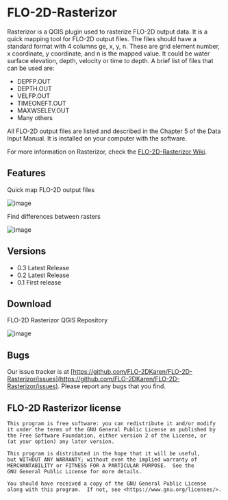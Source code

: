 # FLO-2D-Rasterizor

Rasterizor is a QGIS plugin used to rasterize FLO-2D output data. It is a quick mapping tool for FLO-2D output files. The files should have a standard format with 4 columns ge, x, y, n. These are grid element number, x coordinate, y coordinate, and n is the mapped value. It could be water surface elevation, depth, velocity or time to depth. A brief list of files that can be used are:

- DEPFP.OUT
- DEPTH.OUT
- VELFP.OUT
- TIMEONEFT.OUT
- MAXWSELEV.OUT
- Many others

All FLO-2D output files are listed and described in the Chapter 5 of the Data Input Manual. It is installed on your computer with the software.

For more information on Rasterizor, check the [FLO-2D-Rasterizor Wiki](https://github.com/FLO-2DKaren/FLO-2D-Rasterizor/wiki).

## Features

Quick map FLO-2D output files

![image](https://github.com/FLO-2DKaren/FLO-2D-Rasterizor/assets/39889306/21fca9e7-8b6c-44f1-91a1-76aad1b868d6)

Find differences between rasters

![image](https://github.com/FLO-2DKaren/FLO-2D-Rasterizor/assets/39889306/e9310aa5-cc14-4222-ac2f-7f9fc1bc0a6c)

## Versions

- 0.3 Latest Release
- 0.2 Latest Release
- 0.1 First release

## Download

FLO-2D Rasterizor QGIS Repository

![image](https://github.com/FLO-2DKaren/FLO-2D-Rasterizor/assets/39889306/d76203ce-dad5-4e0b-a057-4b2c9dbf94c3)

## Bugs

Our issue tracker is at [https://github.com/FLO-2DKaren/FLO-2D-Rasterizor/issues](https://github.com/FLO-2DKaren/FLO-2D-Rasterizor/issues). Please report any bugs that you find.

## FLO-2D Rasterizor license

    This program is free software: you can redistribute it and/or modify
    it under the terms of the GNU General Public License as published by
    the Free Software Foundation, either version 2 of the License, or
    (at your option) any later version.

    This program is distributed in the hope that it will be useful,
    but WITHOUT ANY WARRANTY; without even the implied warranty of
    MERCHANTABILITY or FITNESS FOR A PARTICULAR PURPOSE.  See the
    GNU General Public License for more details.

    You should have received a copy of the GNU General Public License
    along with this program.  If not, see <https://www.gnu.org/licenses/>.
